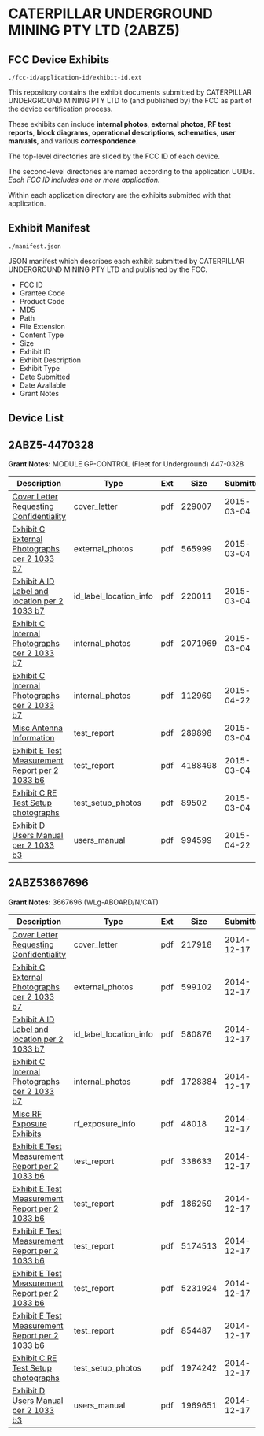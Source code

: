 # CATERPILLAR UNDERGROUND MINING PTY LTD (2ABZ5)
## FCC Device Exhibits

```
./fcc-id/application-id/exhibit-id.ext
```

This repository contains the exhibit documents submitted by CATERPILLAR UNDERGROUND MINING PTY LTD to (and published by) the FCC as part of the device certification process.

These exhibits can include **internal photos**, **external photos**, **RF test reports**, **block diagrams**, **operational descriptions**, **schematics**, **user manuals**, and various **correspondence**.

The top-level directories are sliced by the FCC ID of each device.

The second-level directories are named according to the application UUIDs. *Each FCC ID includes one or more application.*

Within each application directory are the exhibits submitted with that application. 

## Exhibit Manifest

```
./manifest.json
```

JSON manifest which describes each exhibit submitted by CATERPILLAR UNDERGROUND MINING PTY LTD and published by the FCC.

- FCC ID
- Grantee Code
- Product Code
- MD5
- Path
- File Extension
- Content Type
- Size
- Exhibit ID
- Exhibit Description
- Exhibit Type
- Date Submitted
- Date Available
- Grant Notes

## Device List
## 2ABZ5-4470328
**Grant Notes:** MODULE GP-CONTROL (Fleet for Underground) 447-0328

| Description | Type | Ext | Size | Submitted | Available |
| ----------- | ---- | --- | ---- | --------- | --------- |
| [Cover Letter Requesting Confidentiality](2ABZ5-4470328/0368b0b1bedb257033b6d9dbb5178b19/2547351.pdf) | cover_letter | pdf | 229007 | 2015-03-04 | 2015-05-13 |
| [Exhibit C External Photographs per 2 1033 b7](2ABZ5-4470328/0368b0b1bedb257033b6d9dbb5178b19/2547341.pdf) | external_photos | pdf | 565999 | 2015-03-04 | 2015-05-13 |
| [Exhibit A ID Label and location per 2 1033 b7](2ABZ5-4470328/0368b0b1bedb257033b6d9dbb5178b19/2547334.pdf) | id_label_location_info | pdf | 220011 | 2015-03-04 | 2015-05-13 |
| [Exhibit C Internal Photographs per 2 1033 b7](2ABZ5-4470328/0368b0b1bedb257033b6d9dbb5178b19/2547342.pdf) | internal_photos | pdf | 2071969 | 2015-03-04 | 2015-05-13 |
| [Exhibit C Internal Photographs per 2 1033 b7](2ABZ5-4470328/0368b0b1bedb257033b6d9dbb5178b19/2592835.pdf) | internal_photos | pdf | 112969 | 2015-04-22 | 2015-05-13 |
| [Misc Antenna Information](2ABZ5-4470328/0368b0b1bedb257033b6d9dbb5178b19/2547340.pdf) | test_report | pdf | 289898 | 2015-03-04 | 2015-05-13 |
| [Exhibit E Test Measurement Report per 2 1033 b6](2ABZ5-4470328/0368b0b1bedb257033b6d9dbb5178b19/2547346.pdf) | test_report | pdf | 4188498 | 2015-03-04 | 2015-05-13 |
| [Exhibit C RE Test Setup photographs](2ABZ5-4470328/0368b0b1bedb257033b6d9dbb5178b19/2547343.pdf) | test_setup_photos | pdf | 89502 | 2015-03-04 | 2015-05-13 |
| [Exhibit D Users Manual per 2 1033 b3](2ABZ5-4470328/0368b0b1bedb257033b6d9dbb5178b19/2592836.pdf) | users_manual | pdf | 994599 | 2015-04-22 | 2015-05-13 |
## 2ABZ53667696
**Grant Notes:** 3667696 (WLg-ABOARD/N/CAT)

| Description | Type | Ext | Size | Submitted | Available |
| ----------- | ---- | --- | ---- | --------- | --------- |
| [Cover Letter Requesting Confidentiality](2ABZ53667696/601649cbcb96981888d24101a8226855/2475662.pdf) | cover_letter | pdf | 217918 | 2014-12-17 | 2014-12-17 |
| [Exhibit C External Photographs per 2 1033 b7](2ABZ53667696/601649cbcb96981888d24101a8226855/2475641.pdf) | external_photos | pdf | 599102 | 2014-12-17 | 2014-12-17 |
| [Exhibit A ID Label and location per 2 1033 b7](2ABZ53667696/601649cbcb96981888d24101a8226855/2475633.pdf) | id_label_location_info | pdf | 580876 | 2014-12-17 | 2014-12-17 |
| [Exhibit C Internal Photographs per 2 1033 b7](2ABZ53667696/601649cbcb96981888d24101a8226855/2475642.pdf) | internal_photos | pdf | 1728384 | 2014-12-17 | 2014-12-17 |
| [Misc RF Exposure Exhibits](2ABZ53667696/601649cbcb96981888d24101a8226855/2475645.pdf) | rf_exposure_info | pdf | 48018 | 2014-12-17 | 2014-12-17 |
| [Exhibit E Test Measurement Report per 2 1033 b6](2ABZ53667696/601649cbcb96981888d24101a8226855/2475635.pdf) | test_report | pdf | 338633 | 2014-12-17 | 2014-12-17 |
| [Exhibit E Test Measurement Report per 2 1033 b6](2ABZ53667696/601649cbcb96981888d24101a8226855/2475637.pdf) | test_report | pdf | 186259 | 2014-12-17 | 2014-12-17 |
| [Exhibit E Test Measurement Report per 2 1033 b6](2ABZ53667696/601649cbcb96981888d24101a8226855/2475659.pdf) | test_report | pdf | 5174513 | 2014-12-17 | 2014-12-17 |
| [Exhibit E Test Measurement Report per 2 1033 b6](2ABZ53667696/601649cbcb96981888d24101a8226855/2475660.pdf) | test_report | pdf | 5231924 | 2014-12-17 | 2014-12-17 |
| [Exhibit E Test Measurement Report per 2 1033 b6](2ABZ53667696/601649cbcb96981888d24101a8226855/2475661.pdf) | test_report | pdf | 854487 | 2014-12-17 | 2014-12-17 |
| [Exhibit C RE Test Setup photographs](2ABZ53667696/601649cbcb96981888d24101a8226855/2475643.pdf) | test_setup_photos | pdf | 1974242 | 2014-12-17 | 2014-12-17 |
| [Exhibit D Users Manual per 2 1033 b3](2ABZ53667696/601649cbcb96981888d24101a8226855/2475644.pdf) | users_manual | pdf | 1969651 | 2014-12-17 | 2014-12-17 |
